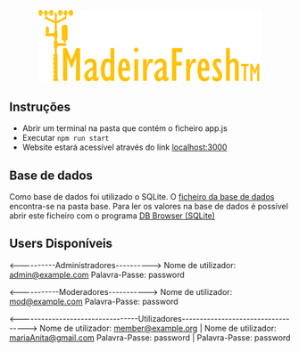 <p align="center">
    <a href="https://madeira-fresh.herokuapp.com/">
        <img src="./LOGOAmarelo.png" width="400" alt="Godot Engine logo">
    </a>
</p>

## Instruções
- Abrir um terminal na pasta que contém o ficheiro app.js
- Executar ```npm run start```
- Website estará acessível através do link [localhost:3000](https://localhost:3000)

## Base de dados
Como base de dados foi utilizado o SQLite. O [ficheiro da base de dados](./main.sqlite3) encontra-se na pasta base.
Para ler os valores na base de dados é possível abrir este ficheiro com o programa [DB Browser (SQLite)](https://download.sqlitebrowser.org/DB.Browser.for.SQLite-3.12.2-win32.msi)


## Users Disponíveis

<----------Administradores---------->
Nome de utilizador: admin@example.com
Palavra-Passe: password

<-----------Moderadores----------->
Nome de utilizador: mod@example.com
Palavra-Passe: password

<---------------------------------Utilizadores----------------------------------->
Nome de utilizador: member@example.org  | Nome de utilizador: mariaAnita@gmail.com
Palavra-Passe: password                 | Palavra-Passe: password

